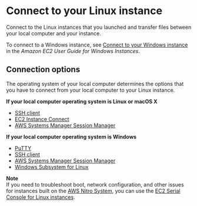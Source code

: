 # Connect to your Linux instance<a name="AccessingInstances"></a>

Connect to the Linux instances that you launched and transfer files between your local computer and your instance\.

To connect to a Windows instance, see [Connect to your Windows instance](https://docs.aws.amazon.com/AWSEC2/latest/WindowsGuide/connecting_to_windows_instance.html) in the *Amazon EC2 User Guide for Windows Instances*\.

## Connection options<a name="connection-method"></a>

The operating system of your local computer determines the options that you have to connect from your local computer to your Linux instance\.

**If your local computer operating system is Linux or macOS X**  
+ [SSH client](AccessingInstancesLinux.md)
+ [EC2 Instance Connect](Connect-using-EC2-Instance-Connect.md)
+ [AWS Systems Manager Session Manager](https://docs.aws.amazon.com/systems-manager/latest/userguide/session-manager.html)

**If your local computer operating system is Windows**  
+ [PuTTY](putty.md)
+ [SSH client](AccessingInstancesLinux.md)
+ [AWS Systems Manager Session Manager](https://docs.aws.amazon.com/systems-manager/latest/userguide/session-manager.html)
+ [Windows Subsystem for Linux](WSL.md)

**Note**  
If you need to troubleshoot boot, network configuration, and other issues for instances built on the [AWS Nitro System](http://aws.amazon.com/ec2/nitro/), you can use the [EC2 Serial Console for Linux instances](ec2-serial-console.md)\.